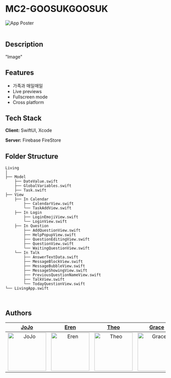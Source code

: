 
# MC2-GOOSUKGOOSUK
![App Poster](https://github.com/mun9769/CodingTest/assets/59304977/72caf2ec-2bd0-48ea-8589-fe43252808b8)
</br>
</br>

## Description
"Image"


## Features

- 가족과 매일매일 
- Live previews
- Fullscreen mode
- Cross platform

## Tech Stack

**Client:** SwiftUI, Xcode

**Server:** Firebase FireStore

## Folder Structure

```
Living
│ 
├── Model
    ├── DateValue.swift
    ├── GlobalVariables.swift
    ├── Task.swift
├── View
    ├── In Calendar
        ├── CalendarView.swift
        └── TaskAddView.swift
    ├── In Login
        ├── LoginEmojiView.swift
        └── LoginView.swift
    ├── In Question
        ├── AddQuestionView.swift
        ├── HelpPopupView.swift
        ├── QuestionEditingView.swift
        ├── QuestionView.swift
        └── WaitingQuestionView.swift
    └── In Talk
        ├── AnswerTextData.swift
        ├── MessageBlockView.swift
        ├── MessageBubbleView.swift
        ├── MessageShowingView.swift
        ├── PreviousQuestionNameView.swift
        ├── TalkView.swift
        └── TodayQuestionView.swift
└── LivingApp.swift



```
## Authors

<div align="center"> 
  
| [JoJo](https://github.com/ComaJJo) | [Eren](https://github.com/mun9769) | [Theo](https://github.com/SingJn) | [Grace](https://github.com/Gxxunx) | [Deckie](https://github.com/Bumee) |
|:---:|:---:|:---:|:---:|:---:|
|<img width="120" alt="JoJo" src="https://avatars.githubusercontent.com/u/107622687?v=4">|<img width="120" alt="Eren" src="https://avatars.githubusercontent.com/u/59304977?v=4">|<img width="120" alt="Theo" src="https://avatars.githubusercontent.com/u/33142878?v=4">|<img width="120" alt="Grace" src="https://avatars.githubusercontent.com/u/122667508?v=4">|<img width="120" alt="Deckie" src="https://avatars.githubusercontent.com/u/116488130?v=4">|

  
</div>

